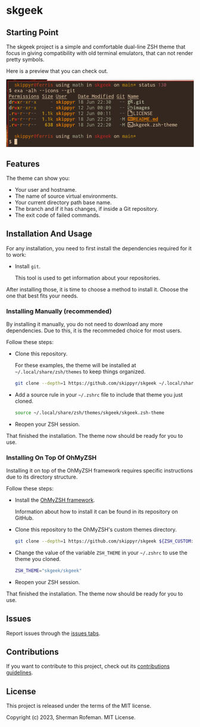 # skgeek

## Starting Point

The skgeek project is a simple and comfortable dual-line ZSH theme that focus in giving compatibility with old terminal emulators, that can not render pretty symbols.

Here is a preview that you can check out.

![](./images/preview.png)

## Features

The theme can show you:</p>
* Your user and hostname.
* The name of source virtual environments.
* Your current directory path base name.
* The branch and if it has changes, if inside a Git repository.
* The exit code of failed commands.

## Installation And Usage

For any installation, you need to first install the dependencies required for it to work:

* Install `git`.

	This tool is used to get information about your repositories.


After installing those, it is time to choose a method to install it. Choose the one that best fits your needs.

### Installing Manually (recommended)

By installing it manually, you do not need to download any more dependencies. Due to this, it is the recommeded choice for most users.

Follow these steps:

* Clone this repository.

	For these examples, the theme will be installed at `~/.local/share/zsh/themes` to keep things organized.

	```bash
	git clone --depth=1 https://github.com/skippyr/skgeek ~/.local/share/zsh/themes/skgeek
	```

* Add a source rule in your `~/.zshrc` file to include that theme you just cloned.

	```bash
	source ~/.local/share/zsh/themes/skgeek/skgeek.zsh-theme
	```

+ Reopen your ZSH session.

That finished the installation. The theme now should be ready for you to use.

### Installing On Top Of OhMyZSH

Installing it on top of the OhMyZSH framework requires specific instructions due to its directory structure.

Follow these steps:

* Install the [OhMyZSH framework](https://github.com/ohmyzsh/ohmyzsh).

	Information about how to install it can be found in its repository on GitHub.

* Clone this repository to the OhMyZSH's custom themes directory.

	```bash
	git clone --depth=1 https://github.com/skippyr/skgeek ${ZSH_CUSTOM:-${HOME}/.oh-my-zsh/custom}/themes/skgeek
	```

* Change the value of the variable `ZSH_THEME` in your `~/.zshrc` to use the theme you cloned.

	```bash
	ZSH_THEME="skgeek/skgeek"
	```

* Reopen your ZSH session.

That finished the installation. The theme now should be ready for you to use.

## Issues

Report issues through the [issues tabs](https://github.com/skippyr/skgeek/issues).

## Contributions

If you want to contribute to this project, check out its [contributions guidelines](https://skippyr.github.io/materials/pages/contributions_guidelines.html).

## License

This project is released under the terms of the MIT license.

Copyright (c) 2023, Sherman Rofeman. MIT License.
